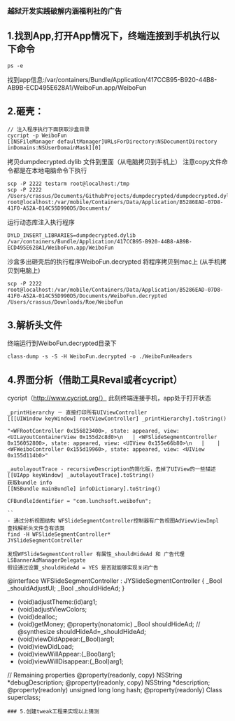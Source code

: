 ### 越狱开发实践破解内涵福利社的广告
## 1.找到App,打开App情况下，终端连接到手机执行以下命令
```
ps -e 
```
找到app信息:/var/containers/Bundle/Application/417CCB95-B920-44B8-AB9B-ECD495E628A1/WeiboFun.app/WeiboFun

## 2.砸壳：
```
// 注入程序执行下面获取沙盒目录
cycript -p WeiboFun 
[[NSFileManager defaultManager]URLsForDirectory:NSDocumentDirectory inDomains:NSUserDomainMask][0]
```
拷贝dumpdecrypted.dylib 文件到里面（从电脑拷贝到手机上）
注意copy文件命令都是在本地电脑命令下执行
```
scp -P 2222 testarm root@localhost:/tmp
scp -P 2222 /Users/crassus/Documents/GithubProjects/dumpdecrypted/dumpdecrypted.dylib root@localhost:/var/mobile/Containers/Data/Application/B5286EAD-07D8-41F0-A52A-014C55D990D5/Documents/
```

运行动态库注入执行程序
```
DYLD_INSERT_LIBRARIES=dumpdecrypted.dylib /var/containers/Bundle/Application/417CCB95-B920-44B8-AB9B-ECD495E628A1/WeiboFun.app/WeiboFun
```

 沙盒多出砸壳后的执行程序WeiboFun.decrypted
将程序拷贝到mac上 (从手机拷贝到电脑上)
```
scp -P 2222 root@localhost:/var/mobile/Containers/Data/Application/B5286EAD-07D8-41F0-A52A-014C55D990D5/Documents/WeiboFun.decrypted /Users/crassus/Downloads/Roe/WeiboFun
```

## 3.解析头文件
终端运行到WeiboFun.decrypted目录下
```
class-dump -s -S -H WeiboFun.decrypted -o ./WeiboFunHeaders
```
## 4.界面分析（借助工具Reval或者cycript）
cycript（http://www.cycript.org/）
此刻终端连接手机，app处于打开状态
```
_printHierarchy － 直接打印所有UIViewController
[[[UIWindow keyWindow] rootViewController] _printHierarchy].toString()

"<WFRootController 0x156823400>, state: appeared, view: <UILayoutContainerView 0x155d2c8d0>\n   | <WFSlideSegmentController 0x156052800>, state: appeared, view: <UIView 0x155e66b80>\n   |    | <WFWeiboController 0x155d19960>, state: appeared, view: <UIView 0x155d114b0>"

_autolayoutTrace - recursiveDescription的简化版，去掉了UIView的一些描述
[[UIApp keyWindow] _autolayoutTrace].toString()
获取bundle info
[[NSBundle mainBundle] infoDictionary].toString()

CFBundleIdentifier = "com.lunchsoft.weibofun";

``
- 通过分析视图结构 WFSlideSegmentController控制器有广告视图AdViewViewImpl
查找解析头文件含有该类
find -H WFSlideSegmentController*
JYSlideSegmentController

发现WFSlideSegmentController 有属性_shouldHideAd 和 广告代理 LSBannerAdManagerDelegate
假设通过设置_shouldHideAd = YES 是否就能够实现关闭广告
```
@interface WFSlideSegmentController : JYSlideSegmentController <LSBannerAdManagerDelegate>
{
    _Bool _shouldAdjustUI;
    _Bool _shouldHideAd;
}

- (void)adjustTheme:(id)arg1;
- (void)adjustViewColors;
- (void)dealloc;
- (void)getMoney;
@property(nonatomic) _Bool shouldHideAd; // @synthesize shouldHideAd=_shouldHideAd;
- (void)viewDidAppear:(_Bool)arg1;
- (void)viewDidLoad;
- (void)viewWillAppear:(_Bool)arg1;
- (void)viewWillDisappear:(_Bool)arg1;

// Remaining properties
@property(readonly, copy) NSString *debugDescription;
@property(readonly, copy) NSString *description;
@property(readonly) unsigned long long hash;
@property(readonly) Class superclass;
```
### 5.创建tweak工程来实现以上猜测
